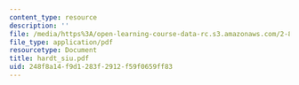 ```yaml
---
content_type: resource
description: ''
file: /media/https%3A/open-learning-course-data-rc.s3.amazonaws.com/2-830j-control-of-manufacturing-processes-sma-6303-spring-2008/248f8a14f9d1283f2912f59f0659ff83_hardt_siu.pdf
file_type: application/pdf
resourcetype: Document
title: hardt_siu.pdf
uid: 248f8a14-f9d1-283f-2912-f59f0659ff83
---
```

